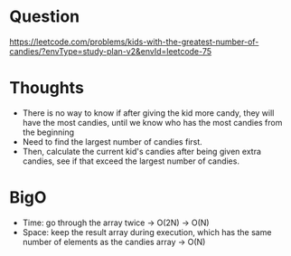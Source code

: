 # Question

https://leetcode.com/problems/kids-with-the-greatest-number-of-candies/?envType=study-plan-v2&envId=leetcode-75

# Thoughts
- There is no way to know if after giving the kid more candy, they will have the most candies, until we know who has the most candies from the beginning
- Need to find the largest number of candies first.
- Then, calculate the current kid's candies after being given extra candies, see if that exceed the largest number of candies.

# BigO
- Time: go through the array twice -> O(2N) -> O(N)
- Space: keep the result array during execution, which has the same number of elements as the candies array -> O(N)
